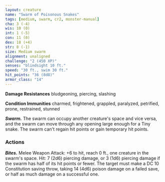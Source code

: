 ```yaml
---
layout: creature
name: "Swarm of Poisonous Snakes"
tags: [medium, swarm, cr2, monster-manual]
cha: 3 (-4)
wis: 10 (0)
int: 1 (-5)
con: 11 (0)
dex: 18 (+4)
str: 8 (-1)
size: Medium swarm
alignment: unaligned
challenge: "2 (450 XP)"
senses: "blindsight 10 ft."
speed: "30 ft., swim 30 ft."
hit_points: "36 (8d8)"
armor_class: "14"
---
```


**Damage Resistances** bludgeoning, piercing, slashing

**Condition Immunities** charmed, frightened, grappled, paralyzed, petrified, prone, restrained, stunned

***Swarm.*** The swarm can occupy another creature's space and vice versa, and the swarm can move through any opening large enough for a Tiny snake. The swarm can't regain hit points or gain temporary hit points.

### Actions

***Bites.*** Melee Weapon Attack: +6 to hit, reach 0 ft., one creature in the swarm's space. Hit: 7 (2d6) piercing damage, or 3 (1d6) piercing damage if the swarm has half of its hit points or fewer. The target must make a DC 10 Constitution saving throw, taking 14 (4d6) poison damage on a failed save, or half as much damage on a successful one.
